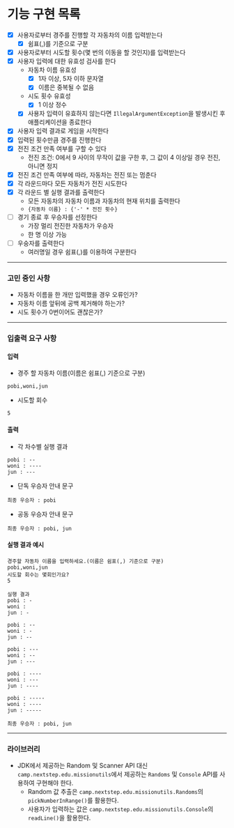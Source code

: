 # 기능 구현 목록

- [X] 사용자로부터 경주를 진행할 각 자동차의 이름 입력받는다
    - [X] 쉼표(,)를 기준으로 구분
- [X] 사용자로부터 시도할 횟수(몇 번의 이동을 할 것인지)를 입력받는다
- [X] 사용자 입력에 대한 유효성 검사를 한다
    - 자동차 이름 유효성
        - [X] 1자 이상, 5자 이하 문자열
        - [X] 이름은 중복될 수 없음
    - 시도 횟수 유효성
        - [X] 1 이상 정수
    - [X] 사용자 입력이 유효하지 않는다면 `IllegalArgumentException`을 발생시킨 후 애플리케이션을 종료한다
- [X] 사용자 입력 결과로 게임을 시작한다
- [X] 입력된 횟수만큼 경주를 진행한다
- [X] 전진 조건 만족 여부를 구할 수 있다
    - 전진 조건: 0에서 9 사이의 무작이 값을 구한 후, 그 값이 4 이상일 경우 전진, 아니면 정지
- [X] 전진 조건 만족 여부에 따라, 자동차는 전진 또는 멈춘다
- [X] 각 라운드마다 모든 자동차가 전진 시도한다
- [X] 각 라운드 별 실행 결과를 출력한다
    - 모든 자동차의 자동차 이름과 자동차의 현재 위치를 출력한다
    - `{자동차 이름} : {'-' * 전진 횟수}`
- [ ] 경기 종료 후 우승자를 선정한다
    - 가장 멀리 전진한 자동차가 우승자
    - 한 명 이상 가능
- [ ] 우숭자를 출력한다
    - 여러명일 경우 쉼표(,)를 이용하여 구분한다

---

### 고민 중인 사항

- 자동차 이름을 한 개만 입력했을 경우 오류인가?
- 자동차 이름 앞뒤에 공백 제거해야 하는가?
- 시도 횟수가 0번이어도 괜찮은가?

---

### 입출력 요구 사항

#### 입력

- 경주 할 자동차 이름(이름은 쉼표(,) 기준으로 구분)

```
pobi,woni,jun
```

- 시도할 회수

```
5
```

#### 출력

- 각 차수별 실행 결과

```
pobi : --
woni : ----
jun : ---
```

- 단독 우승자 안내 문구

```
최종 우승자 : pobi
```

- 공동 우승자 안내 문구

```
최종 우승자 : pobi, jun
```

#### 실행 결과 예시

```
경주할 자동차 이름을 입력하세요.(이름은 쉼표(,) 기준으로 구분)
pobi,woni,jun
시도할 회수는 몇회인가요?
5

실행 결과
pobi : -
woni : 
jun : -

pobi : --
woni : -
jun : --

pobi : ---
woni : --
jun : ---

pobi : ----
woni : ---
jun : ----

pobi : -----
woni : ----
jun : -----

최종 우승자 : pobi, jun
```

---

### 라이브러리

- JDK에서 제공하는 Random 및 Scanner API 대신 `camp.nextstep.edu.missionutils`에서 제공하는 `Randoms` 및 `Console` API를 사용하여 구현해야 한다.
    - Random 값 추출은 `camp.nextstep.edu.missionutils.Randoms`의 `pickNumberInRange()`를 활용한다.
    - 사용자가 입력하는 값은 `camp.nextstep.edu.missionutils.Console`의 `readLine()`을 활용한다.
